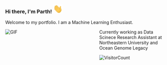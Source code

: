### Hi there, I'm Parth! <img src="https://github.com/ShiviBhatt/IconsRepo/blob/master/Hi.gif" width="30px">

Welcome to my portfolio. I am a Machine Learning Enthusiast.

<img align="left" alt="GIF" src="https://github.com/shahparth0007/shahparth0007/blob/main/maxresdefault.jpg" width="300" height="120" />
Currently working as Data Scinece Research Assistant at Northeastern University and Ocean Genome Legacy


![VisitorCount](https://profile-counter.glitch.me/{shahparth0007}/count.svg)

